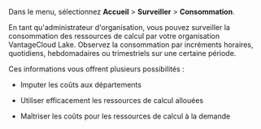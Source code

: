Dans le menu, sélectionnez **Accueil** \> **Surveiller** \> **Consommation**.

En tant qu'administrateur d'organisation, vous pouvez surveiller la consommation des ressources de calcul par votre organisation VantageCloud Lake. Observez la consommation par incréments horaires, quotidiens, hebdomadaires ou trimestriels sur une certaine période.

Ces informations vous offrent plusieurs possibilités :

-   Imputer les coûts aux départements

-   Utiliser efficacement les ressources de calcul allouées

-   Maîtriser les coûts pour les ressources de calcul à la demande
